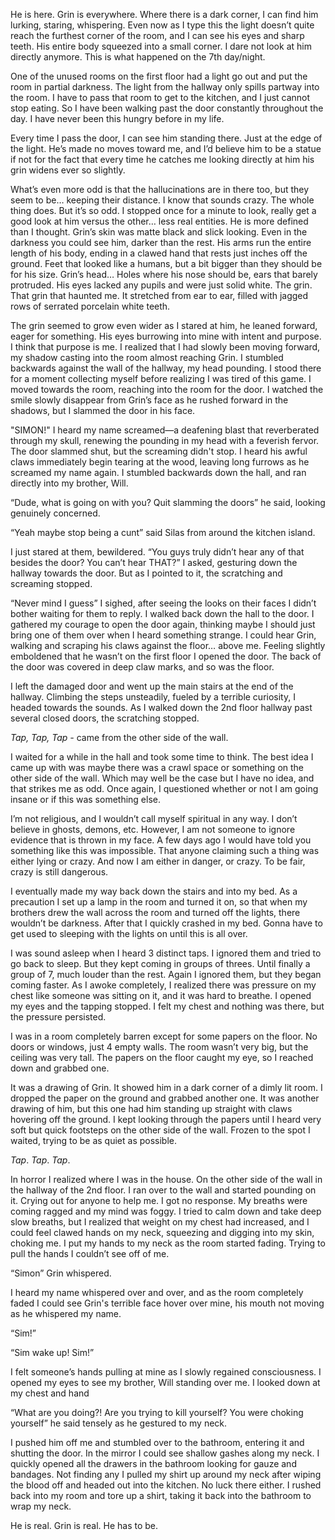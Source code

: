 He is here. Grin is everywhere. Where there is a dark corner, I can find him lurking, staring, whispering. Even now as I type this the light doesn’t quite reach the furthest corner of the room, and I can see his eyes and sharp teeth. His entire body squeezed into a small corner. I dare not look at him directly anymore. This is what happened on the 7th day/night.



One of the unused rooms on the first floor had a light go out and put the room in partial darkness. The light from the hallway only spills partway into the room. I have to pass that room to get to the kitchen, and I just cannot stop eating. So I have been walking past the door constantly throughout the day. I have never been this hungry before in my life. 



Every time I pass the door, I can see him standing there. Just at the edge of the light. He’s made no moves toward me, and I’d believe him to be a statue if not for the fact that every time he catches me looking directly at him his grin widens ever so slightly. 



What’s even more odd is that the hallucinations are in there too, but they seem to be… keeping their distance. I know that sounds crazy. The whole thing does. But it’s so odd. I stopped once for a minute to look, really get a good look at him versus the other… less real entities. He is more defined than I thought. Grin’s skin was matte black and slick looking. Even in the darkness you could see him, darker than the rest. His arms run the entire length of his body, ending in a clawed hand that rests just inches off the ground. Feet that looked like a humans, but a bit bigger than they should be for his size. Grin’s head… Holes where his nose should be, ears that barely protruded. His eyes lacked any pupils and were just solid white. The grin. That grin that haunted me. It stretched from ear to ear, filled with jagged rows of serrated porcelain white teeth. 



The grin seemed to grow even wider as I stared at him, he leaned forward, eager for something. His eyes burrowing into mine with intent and purpose. I think that purpose is me. I realized that I had slowly been moving forward, my shadow casting into the room almost reaching Grin. I stumbled backwards against the wall of the hallway, my head pounding. I stood there for a moment collecting myself before realizing I was tired of this game. I moved towards the room, reaching into the room for the door. I watched the smile slowly disappear from Grin’s face as he rushed forward in the shadows, but I slammed the door in his face.



"SIMON!" I heard my name screamed—a deafening blast that reverberated through my skull, renewing the pounding in my head with a feverish fervor. The door slammed shut, but the screaming didn't stop. I heard his awful claws immediately begin tearing at the wood, leaving long furrows as he screamed my name again. I stumbled backwards down the hall, and ran directly into my brother, Will.



“Dude, what is going on with you? Quit slamming the doors” he said, looking genuinely concerned.



“Yeah maybe stop being a cunt” said Silas from around the kitchen island.



I just stared at them, bewildered. “You guys truly didn’t hear any of that besides the door? You can’t hear THAT?” I asked, gesturing down the hallway towards the door. But as I pointed to it, the scratching and screaming stopped.



“Never mind I guess” I sighed, after seeing the looks on their faces I didn’t bother waiting for them to reply. I walked back down the hall to the door. I gathered my courage to open the door again, thinking maybe I should just bring one of them over when I heard something strange. I could hear Grin, walking and scraping his claws against the floor… above me. Feeling slightly emboldened that he wasn’t on the first floor I opened the door. The back of the door was covered in deep claw marks, and so was the floor. 



I left the damaged door and went up the main stairs at the end of the hallway. Climbing the steps unsteadily, fueled by a terrible curiosity, I headed towards the sounds. As I walked down the 2nd floor hallway past several closed doors, the scratching stopped.



*Tap, Tap, Tap -* came from the other side of the wall.



I waited for a while in the hall and took some time to think. The best idea I came up with was maybe there was a crawl space or something on the other side of the wall. Which may well be the case but I have no idea, and that strikes me as odd. Once again, I questioned whether or not I am going insane or if this was something else.



I’m not religious, and I wouldn’t call myself spiritual in any way. I don’t believe in ghosts, demons, etc. However, I am not someone to ignore evidence that is thrown in my face. A few days ago I would have told you something like this was impossible. That anyone claiming such a thing was either lying or crazy. And now I am either in danger, or crazy. To be fair, crazy is still dangerous.



I eventually made my way back down the stairs and into my bed. As a precaution I set up a lamp in the room and turned it on, so that when my brothers drew the wall across the room and turned off the lights, there wouldn’t be darkness. After that I quickly crashed in my bed. Gonna have to get used to sleeping with the lights on until this is all over.



I was sound asleep when I heard 3 distinct taps. I ignored them and tried to go back to sleep. But they kept coming in groups of threes. Until finally a group of 7, much louder than the rest. Again I ignored them, but they began coming faster. As I awoke completely, I realized there was pressure on my chest like someone was sitting on it, and it was hard to breathe. I opened my eyes and the tapping stopped. I felt my chest and nothing was there, but the pressure persisted.



I was in a room completely barren except for some papers on the floor. No doors or windows, just 4 empty walls. The room wasn’t very big, but the ceiling was very tall. The papers on the floor caught my eye, so I reached down and grabbed one.



It was a drawing of Grin. It showed him in a dark corner of a dimly lit room. I dropped the paper on the ground and grabbed another one. It was another drawing of him, but this one had him standing up straight with claws hovering off the ground. I kept looking through the papers until I heard very soft but quick footsteps on the other side of the wall. Frozen to the spot I waited, trying to be as quiet as possible.



*Tap*. *Tap*. *Tap*. 



In horror I realized where I was in the house. On the other side of the wall in the hallway of the 2nd floor. I ran over to the wall and started pounding on it. Crying out for anyone to help me. I got no response. My breaths were coming ragged and my mind was foggy. I tried to calm down and take deep slow breaths, but I realized that weight on my chest had increased, and I could feel clawed hands on my neck, squeezing and digging into my skin, choking me. I put my hands to my neck as the room started fading. Trying to pull the hands I couldn’t see off of me.



“Simon” Grin whispered. 



I heard my name whispered over and over, and as the room completely faded I could see Grin's terrible face hover over mine, his mouth not moving as he whispered my name.



“Sim!” 



“Sim wake up! Sim!”



I felt someone’s hands pulling at mine as I slowly regained consciousness. I opened my eyes to see my brother, Will standing over me. I looked down at my chest and hand



“What are you doing?! Are you trying to kill yourself? You were choking yourself” he said tensely as he gestured to my neck. 



I pushed him off me and stumbled over to the bathroom, entering it and shutting the door. In the mirror I could see shallow gashes along my neck. I quickly opened all the drawers in the bathroom looking for gauze and bandages. Not finding any I pulled my shirt up around my neck after wiping the blood off and headed out into the kitchen. No luck there either. I rushed back into my room and tore up a shirt, taking it back into the bathroom to wrap my neck.



He is real. Grin is real. He has to be.

